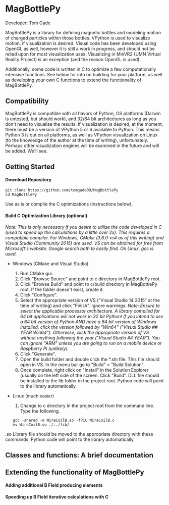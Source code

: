# MagBottlePy

Developer: Tom Gade

MagBottlePy is a library for defining magnetic bottles and modeling motion of charged particles within those bottles.  VPython is used to visualize motion, if visualization is desired.  Visual code has been developed using OpenGL as well, however it is still a work in progress, and should not be relied upon for most visualization uses.  Visualizing in MinVR2 (UMN Virtual Reality Project) is an exception (and the reason OpenGL is used).

Additionally, some code is written in C to optimize a few computationally intensive functions.  See below for info on building for your platform, as well as developing your own C functions to extend the functionality of MagBottlePy.

## Compatibility
MagBottlePy is compatible with all flavors of Python, OS platforms (Darwin is untested, but should work), and 32/64 bit architectures as long as you don't need to visualize the results.  If visualization is desired, at the moment, there must be a version of VPython 5 or 6 available to Python.  This means Python 3 is out on all platforms, as well as VPython visualization on Linux (to the knowledge of the author at the time of writing), unfortunately.  Perhaps other visualization engines will be examined in the future and will be added.  We'll see.

## Getting Started

#### Download Repository

  ```
  git clone https://github.com/tomgade09/MagBottlePy
  cd MagBottlePy
  ```

Use as is or compile the C optimizations (instructions below).

#### Build C Optimization Library (optional)

*Note: This is only necessary if you desire to utilize the code developed in C (used to speed up the calculations by a little over 2x).  This requires a compatible compiler.  For Windows, CMake (3.6.0-rc4 as of this writing) and Visual Studio (Community 2015) are used.  VS can be obtained for free from Microsoft's website.  Google search both to easily find.  On Linux, gcc is used.*

* Windows (CMake and Visual Studio)

  1. Run CMake gui.
  2. Click "Browse Source" and point to c directory in MagBottlePy root.
  3. Click "Browse Build" and point to c/build directory in MagBottlePy root.  If the folder doesn't exist, create it.
  4. Click "Configure".
  5. Select the appropriate version of VS ("Visual Studio 14 2015" at the time of writing) and click "Finish".  Ignore warnings.
  *Note: Ensure to select the applicable processor architecture.  A library compiled for 64 bit applications will not work in 32 bit Python!  If you intend to use a 64 bit version of Python AND have a 64 bit version of Windows installed, click the version followed by "Win64" ("Visual Studio ## YEAR Win64").  Otherwise, click the appropriate version of VS without anything following the year ("Visual Studio ## YEAR").  You can ignore "ARM" unless you are going to run on a mobile device or Raspberry Pi (unlikely).*
  6. Click "Generate".
  7. Open the build folder and double click the *.sln file.  This file should open in VS.  In the menu bar go to "Build" > "Build Solution".
  8. Once complete, right click on "Install" in the Solution Explorer (usually on the left side of the screen.  Click "Build".  DLL file should be installed to the lib folder in the project root.  Python code will point to the library automatically.

* Linux (much easier)

  1. Change to c directory in the project root from the command line.  Type the following.

  ```
  gcc -shared -o WireCoilB.so -fPIC WireCoilB.c
  mv WireCoilB.so ./../lib/
  ```

.so Library file should be moved to the appropriate directory with these commands.  Python code will point to the library automatically.

## Classes and functions: A brief documentation

## Extending the functionality of MagBottlePy

#### Adding additional B Field producing elements

#### Speeding up B Field iterative calculations with C
